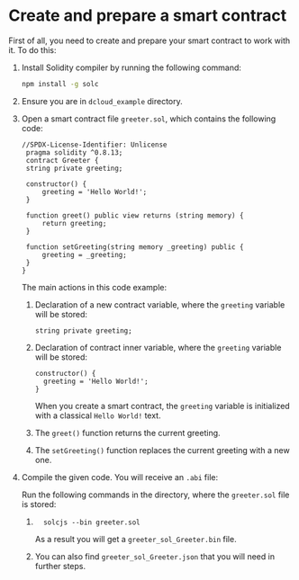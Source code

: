# Create and prepare a smart contract

First of all, you need to create and prepare your smart contract to work with it. To do this:

1. Install Solidity compiler by running the following command:

   ```bash
   npm install -g solc
   ```

2. Ensure you are in `dcloud_example` directory.
3. Open a smart contract file `greeter.sol`, which contains the following code:

   ```solidity
   //SPDX-License-Identifier: Unlicense
    pragma solidity ^0.8.13;
    contract Greeter {
    string private greeting;

	constructor() {
		greeting = 'Hello World!';
	}

	function greet() public view returns (string memory) {
		return greeting;
	}
	
	function setGreeting(string memory _greeting) public {
		greeting = _greeting;
	}
   }
   ```

   The main actions in this code example:

    1. Declaration of a new contract variable, where the `greeting` variable will be stored:

       ```solidity
       string private greeting;
       ```

    2. Declaration of contract inner variable, where the `greeting` variable will be stored:

       ```solidity
       constructor() {
         greeting = 'Hello World!';
       }
       ```

       When you create a smart contract, the `greeting` variable is initialized with a classical `Hello World!` text.

    3. The `greet()` function returns the current greeting.
    4. The `setGreeting()` function replaces the current greeting with a new one.

4. Compile the given code. You will receive an `.abi` file:

   Run the following commands in the directory, where the `greeter.sol` file is stored:

    1. ```solidity
         solcjs --bin greeter.sol
       ```

       As a result you will get a `greeter_sol_Greeter.bin` file.

    2. You can also find `greeter_sol_Greeter.json` that you will need in further steps.